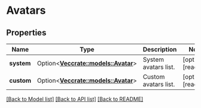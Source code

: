 # Avatars

## Properties

Name | Type | Description | Notes
------------ | ------------- | ------------- | -------------
**system** | Option<[**Vec<crate::models::Avatar>**](Avatar.md)> | System avatars list. | [optional][readonly]
**custom** | Option<[**Vec<crate::models::Avatar>**](Avatar.md)> | Custom avatars list. | [optional][readonly]

[[Back to Model list]](../README.md#documentation-for-models) [[Back to API list]](../README.md#documentation-for-api-endpoints) [[Back to README]](../README.md)


